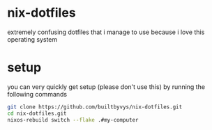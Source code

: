 # nix-dotfiles

extremely confusing dotfiles that i manage to use because i love this operating system

# setup

you can very quickly get setup (please don't use this) by running the following commands

```bash
git clone https://github.com/builtbyvys/nix-dotfiles.git
cd nix-dotfiles.git
nixos-rebuild switch --flake .#my-computer
```
